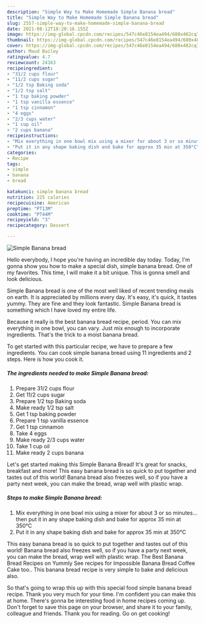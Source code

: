 ```yaml
---
description: "Simple Way to Make Homemade Simple Banana bread"
title: "Simple Way to Make Homemade Simple Banana bread"
slug: 2557-simple-way-to-make-homemade-simple-banana-bread
date: 2021-08-12T18:20:16.155Z
image: https://img-global.cpcdn.com/recipes/547c46e8154ea494/680x482cq70/simple-banana-bread-recipe-main-photo.jpg
thumbnail: https://img-global.cpcdn.com/recipes/547c46e8154ea494/680x482cq70/simple-banana-bread-recipe-main-photo.jpg
cover: https://img-global.cpcdn.com/recipes/547c46e8154ea494/680x482cq70/simple-banana-bread-recipe-main-photo.jpg
author: Maud Bailey
ratingvalue: 4.7
reviewcount: 24163
recipeingredient:
- "31/2 cups flour"
- "11/2 cups sugar"
- "1/2 tsp Baking soda"
- "1/2 tsp salt"
- "1 tsp baking powder"
- "1 tsp vanilla essence"
- "1 tsp cinnamon"
- "4 eggs"
- "2/3 cups water"
- "1 cup oil"
- "2 cups banana"
recipeinstructions:
- "Mix everything in one bowl mix using a mixer for about 3 or so minutes... then put it in any shape baking dish and bake for approx 35 min at 350°C"
- "Put it in any shape baking dish and bake for approx 35 min at 350°C"
categories:
- Recipe
tags:
- simple
- banana
- bread

katakunci: simple banana bread 
nutrition: 225 calories
recipecuisine: American
preptime: "PT13M"
cooktime: "PT44M"
recipeyield: "3"
recipecategory: Dessert

---
```



![Simple Banana bread](https://img-global.cpcdn.com/recipes/547c46e8154ea494/680x482cq70/simple-banana-bread-recipe-main-photo.jpg)

Hello everybody, I hope you're having an incredible day today. Today, I'm gonna show you how to make a special dish, simple banana bread. One of my favorites. This time, I will make it a bit unique. This is gonna smell and look delicious.

Simple Banana bread is one of the most well liked of recent trending meals on earth. It is appreciated by millions every day. It's easy, it's quick, it tastes yummy. They are fine and they look fantastic. Simple Banana bread is something which I have loved my entire life.

Because it really is the best banana bread recipe, period. You can mix everything in one bowl, you can vary. Just mix enough to incorporate ingredients. That&#39;s the trick to a moist banana bread.


To get started with this particular recipe, we have to prepare a few ingredients. You can cook simple banana bread using 11 ingredients and 2 steps. Here is how you cook it.

<!--inarticleads1-->

##### The ingredients needed to make Simple Banana bread:

1. Prepare 31/2 cups flour
1. Get 11/2 cups sugar
1. Prepare 1/2 tsp Baking soda
1. Make ready 1/2 tsp salt
1. Get 1 tsp baking powder
1. Prepare 1 tsp vanilla essence
1. Get 1 tsp cinnamon
1. Take 4 eggs
1. Make ready 2/3 cups water
1. Take 1 cup oil
1. Make ready 2 cups banana


Let&#39;s get started making this Simple Banana Bread! It&#39;s great for snacks, breakfast and more! This easy banana bread is so quick to put together and tastes out of this world! Banana bread also freezes well, so if you have a party next week, you can make the bread, wrap well with plastic wrap. 

<!--inarticleads2-->

##### Steps to make Simple Banana bread:

1. Mix everything in one bowl mix using a mixer for about 3 or so minutes... then put it in any shape baking dish and bake for approx 35 min at 350°C
1. Put it in any shape baking dish and bake for approx 35 min at 350°C


This easy banana bread is so quick to put together and tastes out of this world! Banana bread also freezes well, so if you have a party next week, you can make the bread, wrap well with plastic wrap. The Best Banana Bread Recipes on Yummly See recipes for Impossible Banana Bread Coffee Cake too.. This banana bread recipe is very simple to bake and delicious also. 

So that's going to wrap this up with this special food simple banana bread recipe. Thank you very much for your time. I'm confident you can make this at home. There's gonna be interesting food in home recipes coming up. Don't forget to save this page on your browser, and share it to your family, colleague and friends. Thank you for reading. Go on get cooking!
